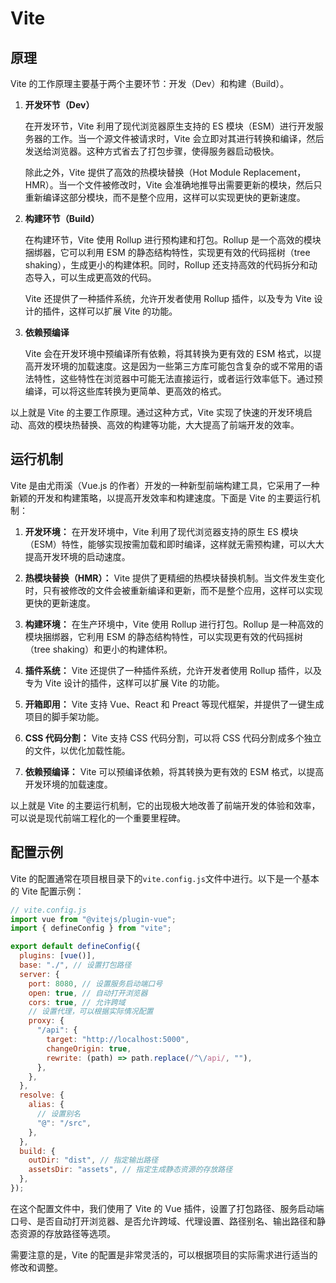 # Vite

## 原理

Vite 的工作原理主要基于两个主要环节：开发（Dev）和构建（Build）。

1. **开发环节（Dev）**

   在开发环节，Vite 利用了现代浏览器原生支持的 ES 模块（ESM）进行开发服务器的工作。当一个源文件被请求时，Vite 会立即对其进行转换和编译，然后发送给浏览器。这种方式省去了打包步骤，使得服务器启动极快。

   除此之外，Vite 提供了高效的热模块替换（Hot Module Replacement，HMR）。当一个文件被修改时，Vite 会准确地推导出需要更新的模块，然后只重新编译这部分模块，而不是整个应用，这样可以实现更快的更新速度。

2. **构建环节（Build）**

   在构建环节，Vite 使用 Rollup 进行预构建和打包。Rollup 是一个高效的模块捆绑器，它可以利用 ESM 的静态结构特性，实现更有效的代码摇树（tree shaking），生成更小的构建体积。同时，Rollup 还支持高效的代码拆分和动态导入，可以生成更高效的代码。

   Vite 还提供了一种插件系统，允许开发者使用 Rollup 插件，以及专为 Vite 设计的插件，这样可以扩展 Vite 的功能。

3. **依赖预编译**

   Vite 会在开发环境中预编译所有依赖，将其转换为更有效的 ESM 格式，以提高开发环境的加载速度。这是因为一些第三方库可能包含复杂的或不常用的语法特性，这些特性在浏览器中可能无法直接运行，或者运行效率低下。通过预编译，可以将这些库转换为更简单、更高效的格式。

以上就是 Vite 的主要工作原理。通过这种方式，Vite 实现了快速的开发环境启动、高效的模块热替换、高效的构建等功能，大大提高了前端开发的效率。

## 运行机制

Vite 是由尤雨溪（Vue.js 的作者）开发的一种新型前端构建工具，它采用了一种新颖的开发和构建策略，以提高开发效率和构建速度。下面是 Vite 的主要运行机制：

1. **开发环境：** 在开发环境中，Vite 利用了现代浏览器支持的原生 ES 模块（ESM）特性，能够实现按需加载和即时编译，这样就无需预构建，可以大大提高开发环境的启动速度。

2. **热模块替换（HMR）：** Vite 提供了更精细的热模块替换机制。当文件发生变化时，只有被修改的文件会被重新编译和更新，而不是整个应用，这样可以实现更快的更新速度。

3. **构建环境：** 在生产环境中，Vite 使用 Rollup 进行打包。Rollup 是一种高效的模块捆绑器，它利用 ESM 的静态结构特性，可以实现更有效的代码摇树（tree shaking）和更小的构建体积。

4. **插件系统：** Vite 还提供了一种插件系统，允许开发者使用 Rollup 插件，以及专为 Vite 设计的插件，这样可以扩展 Vite 的功能。

5. **开箱即用：** Vite 支持 Vue、React 和 Preact 等现代框架，并提供了一键生成项目的脚手架功能。

6. **CSS 代码分割：** Vite 支持 CSS 代码分割，可以将 CSS 代码分割成多个独立的文件，以优化加载性能。

7. **依赖预编译：** Vite 可以预编译依赖，将其转换为更有效的 ESM 格式，以提高开发环境的加载速度。

以上就是 Vite 的主要运行机制，它的出现极大地改善了前端开发的体验和效率，可以说是现代前端工程化的一个重要里程碑。

## 配置示例

Vite 的配置通常在项目根目录下的`vite.config.js`文件中进行。以下是一个基本的 Vite 配置示例：

```javascript
// vite.config.js
import vue from "@vitejs/plugin-vue";
import { defineConfig } from "vite";

export default defineConfig({
  plugins: [vue()],
  base: "./", // 设置打包路径
  server: {
    port: 8080, // 设置服务启动端口号
    open: true, // 自动打开浏览器
    cors: true, // 允许跨域
    // 设置代理，可以根据实际情况配置
    proxy: {
      "/api": {
        target: "http://localhost:5000",
        changeOrigin: true,
        rewrite: (path) => path.replace(/^\/api/, ""),
      },
    },
  },
  resolve: {
    alias: {
      // 设置别名
      "@": "/src",
    },
  },
  build: {
    outDir: "dist", // 指定输出路径
    assetsDir: "assets", // 指定生成静态资源的存放路径
  },
});
```

在这个配置文件中，我们使用了 Vite 的 Vue 插件，设置了打包路径、服务启动端口号、是否自动打开浏览器、是否允许跨域、代理设置、路径别名、输出路径和静态资源的存放路径等选项。

需要注意的是，Vite 的配置是非常灵活的，可以根据项目的实际需求进行适当的修改和调整。
